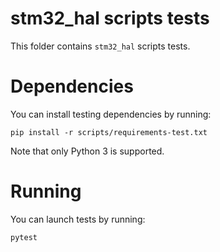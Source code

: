 # stm32_hal scripts tests

This folder contains `stm32_hal` scripts tests.

# Dependencies

You can install testing dependencies by running:

```
pip install -r scripts/requirements-test.txt
```

Note that only Python 3 is supported.

# Running

You can launch tests by running:

```
pytest
```
